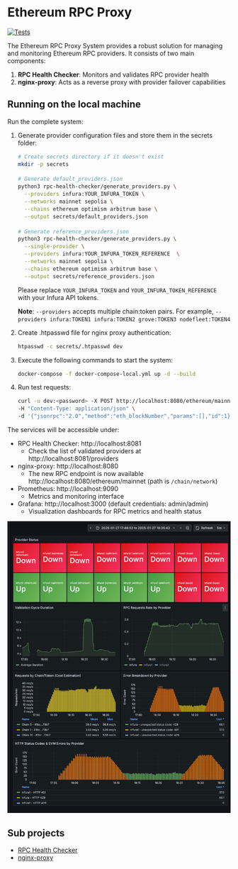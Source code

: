 # Ethereum RPC Proxy 

[![Tests](https://github.com/status-im/eth-rpc-proxy/actions/workflows/test.yml/badge.svg)](https://github.com/status-im/eth-rpc-proxy/actions/workflows/test.yml)

The Ethereum RPC Proxy System provides a robust solution for managing and monitoring Ethereum RPC providers. It consists of two main components:
1. **RPC Health Checker**: Monitors and validates RPC provider health
2. **nginx-proxy**: Acts as a reverse proxy with provider failover capabilities

## Running on the local machine

Run the complete system:

1. Generate provider configuration files and store them in the secrets folder:
   ```bash
   # Create secrets directory if it doesn't exist
   mkdir -p secrets
   
   # Generate default_providers.json 
   python3 rpc-health-checker/generate_providers.py \
     --providers infura:YOUR_INFURA_TOKEN \
     --networks mainnet sepolia \
     --chains ethereum optimism arbitrum base \
     --output secrets/default_providers.json
     
   # Generate reference_providers.json
   python3 rpc-health-checker/generate_providers.py \
     --single-provider \
     --providers infura:YOUR_INFURA_TOKEN_REFERENCE  \
     --networks mainnet sepolia \
     --chains ethereum optimism arbitrum base \
     --output secrets/reference_providers.json
    ``` 
   Please replace `YOUR_INFURA_TOKEN` and `YOUR_INFURA_TOKEN_REFERENCE` with your Infura API tokens. 

   **Note**: `--providers` accepts multiple chain:token pairs. For example, `--providers infura:TOKEN1 infura:TOKEN2 grove:TOKEN3 nodefleet:TOKEN4`

3. Create .htpasswd file for nginx proxy authentication:
   ```bash
   htpasswd -c secrets/.htpasswd dev
   ```
3. Execute the following commands to start the system:
    ```bash
    docker-compose -f docker-compose-local.yml up -d --build
    ```
4. Run test requests:
    ```bash
    curl -u dev:<password> -X POST http://localhost:8080/ethereum/mainnet \
    -H "Content-Type: application/json" \
    -d '{"jsonrpc":"2.0","method":"eth_blockNumber","params":[],"id":1}'
    ```
The services will be accessible under:
- RPC Health Checker: http://localhost:8081
  - Check the list of validated providers at http://localhost:8081/providers
- nginx-proxy: http://localhost:8080
  - The new RPC endpoint is now available http://localhost:8080/ethereum/mainnet (path is `/chain/network`)
- Prometheus: http://localhost:9090
  - Metrics and monitoring interface
- Grafana: http://localhost:3000 (default credentials: admin/admin)
  - Visualization dashboards for RPC metrics and health status

![grafana.png](grafana.png)


## Sub projects

- [RPC Health Checker](rpc-health-checker/README.md)
- [nginx-proxy](nginx-proxy/README.md)

